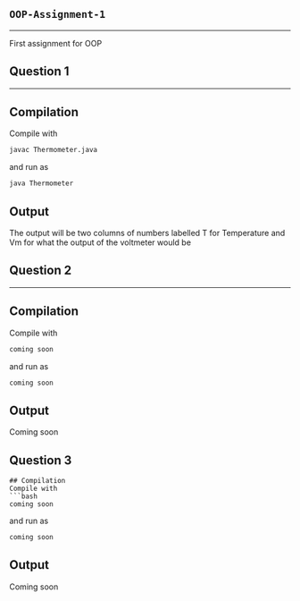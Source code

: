 ## `OOP-Assignment-1`
---
First assignment for OOP

## Question 1
---
## Compilation
Compile with
```bash
javac Thermometer.java
```
and run as
```bash
java Thermometer
```
## Output
The output will be two columns of numbers labelled T for Temperature and Vm for what the output of the voltmeter would be

## Question 2
---
## Compilation
Compile with
```bash
coming soon
```
and run as
```bash
coming soon
```
## Output
Coming soon

## Question 3
```
## Compilation
Compile with
```bash
coming soon
```
and run as
```bash
coming soon
```
## Output
Coming soon
